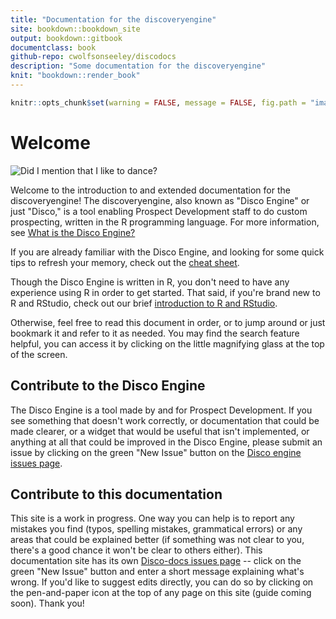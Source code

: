 ```yaml
--- 
title: "Documentation for the discoveryengine"
site: bookdown::bookdown_site
output: bookdown::gitbook
documentclass: book
github-repo: cwolfsonseeley/discodocs
description: "Some documentation for the discoveryengine"
knit: "bookdown::render_book"
---
```


```r
knitr::opts_chunk$set(warning = FALSE, message = FALSE, fig.path = "images/")
```
# Welcome

![[Did I mention that I like to dance?](https://www.youtube.com/watch?v=uxi73RQlLB8)](images/disco.gif)

Welcome to the introduction to and extended documentation for the discoveryengine! The discoveryengine, also known as "Disco Engine" or just "Disco," is a tool enabling Prospect Development staff to do custom prospecting, written in the R programming language. For more information, see [What is the Disco Engine?](#what-is-disco)

If you are already familiar with the Disco Engine, and looking for some quick tips to refresh your memory, check out the [cheat sheet](#cheat-sheet).

Though the Disco Engine is written in R, you don't need to have any experience using R in order to get started. That said, if you're brand new to R and RStudio, check out our brief [introduction to R and RStudio](#r-intro).

Otherwise, feel free to read this document in order, or to jump around or just bookmark it and refer to it as needed. You may find the search feature helpful, you can access it by clicking on the little magnifying glass at the top of the screen. 

## Contribute to the Disco Engine

The Disco Engine is a tool made by and for Prospect Development. If you see something that doesn't work correctly, or documentation that could be made clearer, or a widget that would be useful that isn't implemented, or anything at all that could be improved in the Disco Engine, please submit an issue by clicking on the green "New Issue" button on the [Disco engine issues page](https://github.com/cwolfsonseeley/discoveryengine/issues).

## Contribute to this documentation

This site is a work in progress. One way you can help is to report any mistakes you find (typos, spelling mistakes, grammatical errors) or any areas that could be explained better (if something was not clear to you, there's a good chance it won't be clear to others either). This documentation site has its own [Disco-docs issues page](https://github.com/cwolfsonseeley/discodocs/issues) -- click on the green "New Issue" button and enter a short message explaining what's wrong. If you'd like to suggest edits directly, you can do so by clicking on the pen-and-paper icon at the top of any page on this site (guide coming soon). Thank you!
